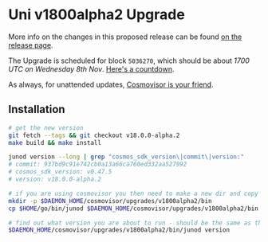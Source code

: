 # Uni v1800alpha2 Upgrade

More info on the changes in this proposed release can be found [on the release page](https://github.com/CosmosContracts/juno/releases/tag/v18.0.0-alpha.2).

The Upgrade is scheduled for block `5036270`, which should be about _1700 UTC on Wednesday 8th Nov_. [Here's a countdown](https://testnet.mintscan.io/juno-testnet/blocks/5036270).

As always, for unattended updates, [Cosmovisor is your friend](https://docs.cosmos.network/main/build/tooling/cosmovisor).

## Installation

```bash
# get the new version
git fetch --tags && git checkout v18.0.0-alpha.2
make build && make install

junod version --long | grep "cosmos_sdk_version\|commit\|version:"
# commit: 937bd9c91e742cb0a13a66ca760ed332aa527992
# cosmos_sdk_version: v0.47.5
# version: v18.0.0-alpha.2

# if you are using cosmovisor you then need to make a new dir and copy this new binary
mkdir -p $DAEMON_HOME/cosmovisor/upgrades/v1800alpha2/bin
cp $HOME/go/bin/junod $DAEMON_HOME/cosmovisor/upgrades/v1800alpha2/bin

# find out what version you are about to run - should be the same as the tag
$DAEMON_HOME/cosmovisor/upgrades/v1800alpha2/bin/junod version
```
